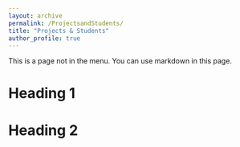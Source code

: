 ```yaml
---
layout: archive
permalink: /ProjectsandStudents/
title: "Projects & Students"
author_profile: true
---
```


This is a page not in the menu. You can use markdown in this page.

Heading 1
======

Heading 2
======
